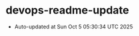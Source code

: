 # devops-readme-update
<!--START_SECTION:activity-->
- Auto-updated at Sun Oct  5 05:30:34 UTC 2025
<!--END_SECTION:activity-->
